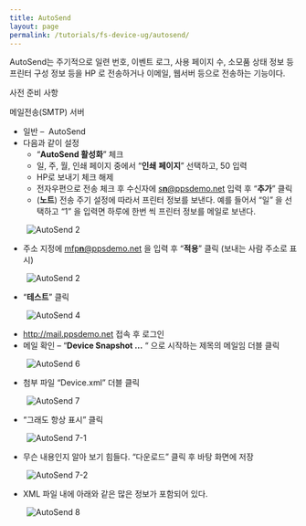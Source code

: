 ```yaml
---
title: AutoSend
layout: page
permalink: /tutorials/fs-device-ug/autosend/
---
```

AutoSend는 주기적으로 일련 번호, 이벤트 로그, 사용 페이지 수, 소모품 상태 정보 등 프린터 구성 정보 등을 HP 로 전송하거나 이메일, 웹서버 등으로 전송하는 기능이다.

사전 준비 사항

메일전송(SMTP) 서버

  * 일반 &#8211;  AutoSend
  * 다음과 같이 설정 
      * “**AutoSend 활성화**” 체크
      * 일, 주, 월, 인쇄 페이지 중에서 “**인쇄** **페이지**” 선택하고, 50 입력
      * HP로 보내기 체크 해제
      * 전자우편으로 전송 체크 후 수신자에 [s**n**@ppsdemo.net](mailto:sn@ppsdemo.net) 입력 후 “**추가**” 클릭
      * (**노트**) 전송 주기 설정에 따라서 프린터 정보를 보낸다. 예를 들어서 “일” 을 선택하고 “1” 을 입력면 하루에 한번 씩 프린터 정보를 메일로 보낸다.

<p style="padding-left: 30px;">
  <img class="alignnone size-full wp-image-1238" src="http://i0.wp.com/hpidemo.net/wp-content/uploads/2016/05/2-6.png?fit=820%2C726" alt="AutoSend  2" srcset="http://i0.wp.com/hpidemo.net/wp-content/uploads/2016/05/2-6.png?w=820 820w, http://i0.wp.com/hpidemo.net/wp-content/uploads/2016/05/2-6.png?resize=300%2C266 300w, http://i0.wp.com/hpidemo.net/wp-content/uploads/2016/05/2-6.png?resize=768%2C680 768w" sizes="(max-width: 820px) 100vw, 820px" data-recalc-dims="1" />
</p>

  * 주소 지정에 [mfp**n**@ppsdemo.net](mailto:mfpn@ppsdemo.net) 을 입력 후 “**적용**” 클릭 (보내는 사람 주소로 표시)

<p style="padding-left: 30px;">
  <img class="alignnone size-full wp-image-1238" src="http://i0.wp.com/hpidemo.net/wp-content/uploads/2016/05/2-6.png?fit=820%2C726" alt="AutoSend  2" srcset="http://i0.wp.com/hpidemo.net/wp-content/uploads/2016/05/2-6.png?w=820 820w, http://i0.wp.com/hpidemo.net/wp-content/uploads/2016/05/2-6.png?resize=300%2C266 300w, http://i0.wp.com/hpidemo.net/wp-content/uploads/2016/05/2-6.png?resize=768%2C680 768w" sizes="(max-width: 820px) 100vw, 820px" data-recalc-dims="1" />
</p>

  * &#8220;**테스트**&#8221; 클릭

<p style="padding-left: 30px;">
  <img class="alignnone size-full wp-image-1240" src="http://i1.wp.com/hpidemo.net/wp-content/uploads/2016/05/4-7.png?fit=524%2C252" alt="AutoSend  4" srcset="http://i1.wp.com/hpidemo.net/wp-content/uploads/2016/05/4-7.png?w=524 524w, http://i1.wp.com/hpidemo.net/wp-content/uploads/2016/05/4-7.png?resize=300%2C144 300w" sizes="(max-width: 524px) 100vw, 524px" data-recalc-dims="1" />
</p>

  * <http://mail.ppsdemo.net> 접속 후 로그인
  * 메일 확인 – “**Device Snapshot …** “ 으로 시작하는 제목의 메일임 더블 클릭

<p style="padding-left: 30px;">
  <img class="alignnone size-full wp-image-1241" src="http://i0.wp.com/hpidemo.net/wp-content/uploads/2016/05/6-5.png?fit=1141%2C160" alt="AutoSend 6" srcset="http://i0.wp.com/hpidemo.net/wp-content/uploads/2016/05/6-5.png?w=1141 1141w, http://i0.wp.com/hpidemo.net/wp-content/uploads/2016/05/6-5.png?resize=300%2C42 300w, http://i0.wp.com/hpidemo.net/wp-content/uploads/2016/05/6-5.png?resize=768%2C108 768w, http://i0.wp.com/hpidemo.net/wp-content/uploads/2016/05/6-5.png?resize=1024%2C144 1024w" sizes="(max-width: 1000px) 100vw, 1000px" data-recalc-dims="1" />
</p>

  * 첨부 파일 “Device.xml” 더블 클릭

<p style="padding-left: 30px;">
  <img class="alignnone size-full wp-image-1234" src="http://i1.wp.com/hpidemo.net/wp-content/uploads/2016/05/7-6.png?fit=1138%2C257" alt="AutoSend  7" srcset="http://i1.wp.com/hpidemo.net/wp-content/uploads/2016/05/7-6.png?w=1138 1138w, http://i1.wp.com/hpidemo.net/wp-content/uploads/2016/05/7-6.png?resize=300%2C68 300w, http://i1.wp.com/hpidemo.net/wp-content/uploads/2016/05/7-6.png?resize=768%2C173 768w, http://i1.wp.com/hpidemo.net/wp-content/uploads/2016/05/7-6.png?resize=1024%2C231 1024w" sizes="(max-width: 1000px) 100vw, 1000px" data-recalc-dims="1" />
</p>

  * &#8220;그래도 항상 표시&#8221; 클릭

<p style="padding-left: 30px;">
  <img class="alignnone size-full wp-image-1235" src="http://i2.wp.com/hpidemo.net/wp-content/uploads/2016/05/7-1-1.png?fit=1145%2C228" alt="AutoSend  7-1" srcset="http://i2.wp.com/hpidemo.net/wp-content/uploads/2016/05/7-1-1.png?w=1145 1145w, http://i2.wp.com/hpidemo.net/wp-content/uploads/2016/05/7-1-1.png?resize=300%2C60 300w, http://i2.wp.com/hpidemo.net/wp-content/uploads/2016/05/7-1-1.png?resize=768%2C153 768w, http://i2.wp.com/hpidemo.net/wp-content/uploads/2016/05/7-1-1.png?resize=1024%2C204 1024w" sizes="(max-width: 1000px) 100vw, 1000px" data-recalc-dims="1" />
</p>

  * 무슨 내용인지 알아 보기 힘들다. &#8220;다운로드&#8221; 클릭 후 바탕 화면에 저장

<p style="padding-left: 30px;">
  <img class="alignnone size-full wp-image-1236" src="http://i1.wp.com/hpidemo.net/wp-content/uploads/2016/05/7-2-1.png?fit=1154%2C363" alt="AutoSend  7-2" srcset="http://i1.wp.com/hpidemo.net/wp-content/uploads/2016/05/7-2-1.png?w=1154 1154w, http://i1.wp.com/hpidemo.net/wp-content/uploads/2016/05/7-2-1.png?resize=300%2C94 300w, http://i1.wp.com/hpidemo.net/wp-content/uploads/2016/05/7-2-1.png?resize=768%2C242 768w, http://i1.wp.com/hpidemo.net/wp-content/uploads/2016/05/7-2-1.png?resize=1024%2C322 1024w" sizes="(max-width: 1000px) 100vw, 1000px" data-recalc-dims="1" />
</p>

  * XML 파일 내에 아래와 같은 많은 정보가 포함되어 있다.

<p style="padding-left: 30px;">
  <img class="alignnone size-full wp-image-1237" src="http://i2.wp.com/hpidemo.net/wp-content/uploads/2016/05/8-6.png?fit=647%2C773" alt="AutoSend  8" srcset="http://i2.wp.com/hpidemo.net/wp-content/uploads/2016/05/8-6.png?w=647 647w, http://i2.wp.com/hpidemo.net/wp-content/uploads/2016/05/8-6.png?resize=251%2C300 251w" sizes="(max-width: 647px) 100vw, 647px" data-recalc-dims="1" />
</p>

&nbsp;
